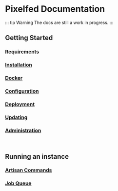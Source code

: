 # Pixelfed Documentation

::: tip Warning
The docs are still a work in progress.
:::

## Getting Started
### [Requirements](requirements.html)
### [Installation](installation.html)
### [Docker](docker.html)
### [Configuration](configuration.html)
### [Deployment](deployment.html)
### [Updating](updating.html)
### [Administration](administration.html)

<br>

## Running an instance
### [Artisan Commands](running-an-instance/artisan-command.html)
### [Job Queue](running-an-instance/job-queue.html)
